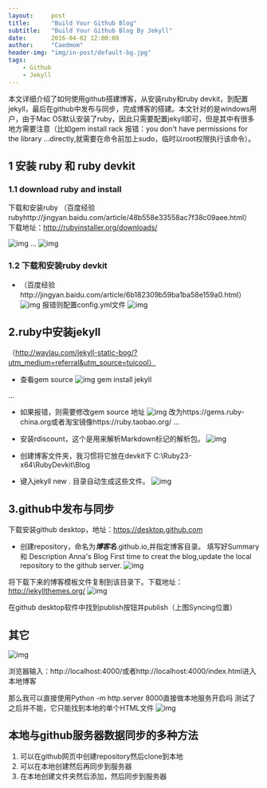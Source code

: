 ```yaml
---
layout:     post
title:      "Build Your Github Blog"
subtitle:   "Build Your Github Blog By Jekyll"
date:       2016-04-02 12:00:00
author:     "Caedmom"
header-img: "img/in-post/default-bg.jpg"
tags:
    - Github
    - Jekyll
---
```



本文详细介绍了如何使用github搭建博客，从安装ruby和ruby devkit，到配置jekyll，最后在github中发布与同步，完成博客的搭建。本文针对的是windows用户，由于Mac OS默认安装了ruby，因此只需要配置jekyll即可，但是其中有很多地方需要注意（比如gem install rack 报错：you don't have permissions for the library ...directly,就需要在命令前加上sudo，临时以root权限执行该命令）。


## 1 安装 ruby 和 ruby devkit

### 1.1 download ruby and install
下载和安装ruby （百度经验rubyhttp://jingyan.baidu.com/article/48b558e33558ac7f38c09aee.html）
下载地址：http://rubyinstaller.org/downloads/

![img](/img/in-post/20160901build-your-github-blog/1download-ruby.png)
...
![img](/img/in-post/20160901build-your-github-blog/2check-the-version-of-ruby.png)

### 1.2 下载和安装ruby devkit
 * （百度经验http://jingyan.baidu.com/article/6b182309b59ba1ba58e159a0.html）
![img](/img/in-post/20160901build-your-github-blog/3download-ruby-devkit.png)
报错则配置config.yml文件
![img](/img/in-post/20160901build-your-github-blog/4set-configyml.png)



## 2.ruby中安装jekyll
（http://waylau.com/jekyll-static-bog/?utm_medium=referral&utm_source=tuicool）
* 查看gem source
![img](/img/in-post/20160901build-your-github-blog/5install-jekyll.png)
gem install jekyll

...


* 如果报错，则需要修改gem source 地址
![img](/img/in-post/20160901build-your-github-blog/6change-gem-source-address.png)
改为https://gems.ruby-china.org或者淘宝镜像https://ruby.taobao.org/
...

* 安装rdiscount，这个是用来解析Markdown标记的解析包。
![img](/img/in-post/20160901build-your-github-blog/7install-rdiscount.png)

* 创建博客文件夹，我习惯将它放在devkit下
C:\Ruby23-x64\RubyDevkit\Blog

* 键入jekyll new .
目录自动生成这些文件。
![img](/img/in-post/20160901build-your-github-blog/8jekyll-new.png)


## 3.github中发布与同步
下载安装github desktop，地址：https://desktop.github.com

* 创建repository，命名为***博客名***.github.io,并指定博客目录。
填写好Summary 和 Description
Anna's Blog
First time to creat the blog,update the local repository to the github server.
![img](/img/in-post/20160901build-your-github-blog/9github-desktop-update.png)

将下载下来的博客模板文件复制到该目录下。下载地址：http://jekyllthemes.org/
![img](/img/in-post/20160901build-your-github-blog/10download-blog-mould.png)

在github desktop软件中找到publish按钮并publish（上图Syncing位置）



## 其它

![img](/img/in-post/20160901build-your-github-blog/11bug-fix.png)


浏览器输入：http://localhost:4000/或者http://localhost:4000/index.html进入本地博客

那么我可以直接使用Python -m http.server 8000直接做本地服务开启吗
测试了之后并不能，它只能找到本地的单个HTML文件
![img](/img/in-post/20160901build-your-github-blog/12need-jekyll-serve.png)

## 本地与github服务器数据同步的多种方法
1. 可以在github网页中创建repository然后clone到本地
2. 可以在本地创建然后再同步到服务器
3. 在本地创建文件夹然后添加，然后同步到服务器
